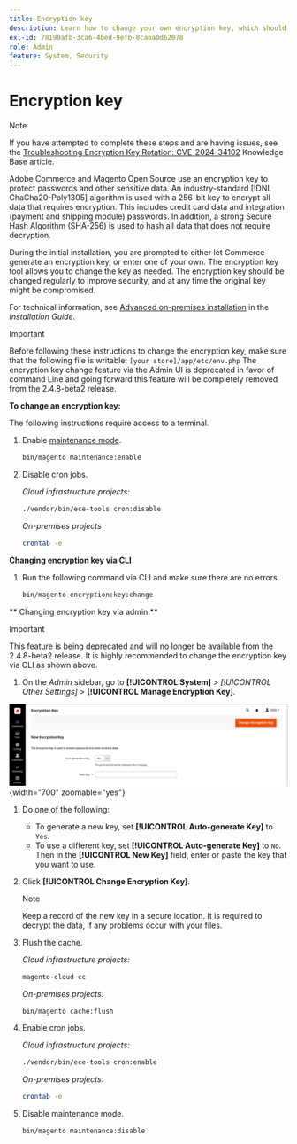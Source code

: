 ```yaml
---
title: Encryption key
description: Learn how to change your own encryption key, which should be done regularly to improve security.
exl-id: 78190afb-3ca6-4bed-9efb-8caba0d62078
role: Admin
feature: System, Security
---
```

# Encryption key

>[!NOTE]
>
>If you have attempted to complete these steps and are having issues, see the [Troubleshooting Encryption Key Rotation: CVE-2024-34102](https://experienceleague.adobe.com/en/docs/commerce-knowledge-base/kb/troubleshooting/known-issues-patches-attached/troubleshooting-encryption-key-rotation-cve-2024-34102) Knowledge Base article.

Adobe Commerce and Magento Open Source use an encryption key to protect passwords and other sensitive data. An industry-standard [!DNL ChaCha20-Poly1305] algorithm is used with a 256-bit key to encrypt all data that requires encryption. This includes credit card data and integration (payment and shipping module) passwords. In addition, a strong Secure Hash Algorithm (SHA-256) is used to hash all data that does not require decryption.

During the initial installation, you are prompted to either let Commerce generate an encryption key, or enter one of your own. The encryption key tool allows you to change the key as needed. The encryption key should be changed regularly to improve security, and at any time the original key might be compromised.

For technical information, see [Advanced on-premises installation](https://experienceleague.adobe.com/docs/commerce-operations/installation-guide/advanced.html) in the _Installation Guide_.

>[!IMPORTANT]
>
>Before following these instructions to change the encryption key, make sure that the following file is writable: `[your store]/app/etc/env.php`
> The encryption key change feature via the Admin UI is deprecated in favor of command Line and going forward this feature will be completely removed from the 2.4.8-beta2 release.

**To change an encryption key:**

The following instructions require access to a terminal.

1. Enable [maintenance mode](https://experienceleague.adobe.com/en/docs/commerce-operations/configuration-guide/setup/application-modes#maintenance-mode).
   
   ```bash
   bin/magento maintenance:enable
   ```

1. Disable cron jobs.

   _Cloud infrastructure projects:_

   ```bash
   ./vendor/bin/ece-tools cron:disable
   ```
   
   _On-premises projects_

   ```bash
   crontab -e
   ```

**Changing encryption key via CLI**

1. Run the following command via CLI and make sure there are no errors

   ```bash
   bin/magento encryption:key:change
   ```

** Changing encryption key via admin:**

>[!IMPORTANT]
>
>This feature is being deprecated and will no longer be available from the 2.4.8-beta2 release. It is highly recommended to change the encryption key via CLI as shown above.
   
1.  On the _Admin_ sidebar, go to **[!UICONTROL System]** > _[!UICONTROL Other Settings]_ > **[!UICONTROL Manage Encryption Key]**.

   ![System encryption key](./assets/encryption-key.png){width="700" zoomable="yes"}

1. Do one of the following:

   - To generate a new key, set **[!UICONTROL Auto-generate Key]** to `Yes`.
   - To use a different key, set **[!UICONTROL Auto-generate Key]** to `No`. Then in the **[!UICONTROL New Key]** field, enter or paste the key that you want to use.

1. Click **[!UICONTROL Change Encryption Key]**.

   >[!NOTE]
   >
   >Keep a record of the new key in a secure location. It is required to decrypt the data, if any problems occur with your files.

1. Flush the cache.

   _Cloud infrastructure projects:_

   ```bash
   magento-cloud cc
   ```

   _On-premises projects:_
   
   ```bash
   bin/magento cache:flush
   ```

1. Enable cron jobs.

   _Cloud infrastructure projects:_

   ```bash
   ./vendor/bin/ece-tools cron:enable
   ```

   _On-premises projects:_

   ```bash
   crontab -e
   ```

1. Disable maintenance mode.

   ```bash
   bin/magento maintenance:disable
   ```
